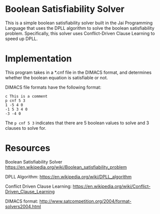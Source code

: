 # Boolean Satisfiability Solver
This is a simple boolean satisfiability solver built in the Jai Programming Language that uses the DPLL algorithm to solve the boolean satisfiability problem. Specifically, this solver uses Conflict-Driven Clause Learning to speed up DPLL.

# Implementation
This program takes in a *.cnf file in the DIMACS format, and determines whether the boolean equation is satisfiable or not.

DIMACS file formats have the following format:
```
c This is a comment
p cnf 5 3
1 -5 4 0
-1 5 3 4 0
-3 -4 0
```
The `p cnf 5 3` indicates that there are 5 boolean values to solve and 3 clauses to solve for.

# Resources
Boolean Satisfiability Solver https://en.wikipedia.org/wiki/Boolean_satisfiability_problem

DPLL Algorithm: https://en.wikipedia.org/wiki/DPLL_algorithm

Conflict Driven Clause Learning: https://en.wikipedia.org/wiki/Conflict-Driven_Clause_Learning

DIMACS format: http://www.satcompetition.org/2004/format-solvers2004.html
